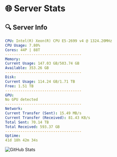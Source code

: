 # 🌐 Server Stats
## 🔍 Server Info
```yaml
CPU: Intel(R) Xeon(R) CPU E5-2699 v4 @ 1324.20MHz
CPU Usage: 7.80%
Cores: 44P | 88T
-----------------------------------
Memory:
Current Usage: 147.03 GB/503.74 GB
Available: 353.26 GB
-----------------------------------
Disk:
Current Usage: 114.24 GB/1.71 TB
Free: 1.51 TB
-----------------------------------
GPU:
No GPU detected
-----------------------------------
Network:
Current Transfer (Sent): 15.49 MB/s
Current Transfer (Received): 81.43 KB/s
Total Sent: 70.14 TB
Total Received: 593.37 GB
-----------------------------------
Uptime:
41d 18h 42m 34s
```
![GitHub Stats](https://img.shields.io/badge/Updated-2025-04-18_16:05:23-blue)